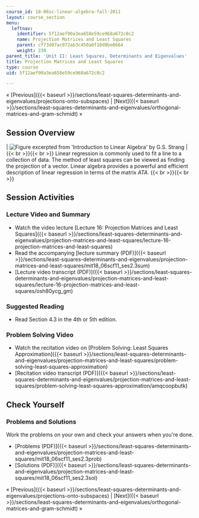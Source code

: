 ```yaml
---
course_id: 18-06sc-linear-algebra-fall-2011
layout: course_section
menu:
  leftnav:
    identifier: 5f12aef90a3ea658e59ce968a672c0c2
    name: Projection Matrices and Least Squares
    parent: cf73d07ac972ab3c450a0f10d0be0664
    weight: 230
parent_title: 'Unit II: Least Squares, Determinants and Eigenvalues'
title: Projection Matrices and Least Squares
type: course
uid: 5f12aef90a3ea658e59ce968a672c0c2

---
```


« [Previous]({{< baseurl >}}/sections/least-squares-determinants-and-eigenvalues/projections-onto-subspaces) | [Next]({{< baseurl >}}/sections/least-squares-determinants-and-eigenvalues/orthogonal-matrices-and-gram-schmidt) »

Session Overview
----------------

| ![Figure excerpted from 'Introduction to Linear Algebra' by G.S. Strang](/coursemedia/18-06sc-linear-algebra-fall-2011/d187d604f915b33c101c76548610ff90_2_3.jpg) |  {{< br >}}{{< br >}} Linear regression is commonly used to fit a line to a collection of data. The method of least squares can be viewed as finding the projection of a vector. Linear algebra provides a powerful and efficient description of linear regression in terms of the matrix _ATA_. {{< br >}}{{< br >}}  

Session Activities
------------------

### Lecture Video and Summary

*   Watch the video lecture [Lecture 16: Projection Matrices and Least Squares]({{< baseurl >}}/sections/least-squares-determinants-and-eigenvalues/projection-matrices-and-least-squares/lecture-16-projection-matrices-and-least-squares)
*   Read the accompanying [lecture summary (PDF)]({{< baseurl >}}/sections/least-squares-determinants-and-eigenvalues/projection-matrices-and-least-squares/mit18_06scf11_ses2.3sum)
*   [Lecture video transcript (PDF)]({{< baseurl >}}/sections/least-squares-determinants-and-eigenvalues/projection-matrices-and-least-squares/lecture-16-projection-matrices-and-least-squares/osh80ycg_gm)

### Suggested Reading

*   Read Section 4.3 in the 4th or 5th edition.

### Problem Solving Video

*   Watch the recitation video on [Problem Solving: Least Squares Approximation]({{< baseurl >}}/sections/least-squares-determinants-and-eigenvalues/projection-matrices-and-least-squares/problem-solving-least-squares-approximation)
*   [Recitation video transcript (PDF)]({{< baseurl >}}/sections/least-squares-determinants-and-eigenvalues/projection-matrices-and-least-squares/problem-solving-least-squares-approximation/amqcoopbutk)

Check Yourself
--------------

### Problems and Solutions

Work the problems on your own and check your answers when you're done.

*   [Problems (PDF)]({{< baseurl >}}/sections/least-squares-determinants-and-eigenvalues/projection-matrices-and-least-squares/mit18_06scf11_ses2.3prob)
*   [Solutions (PDF)]({{< baseurl >}}/sections/least-squares-determinants-and-eigenvalues/projection-matrices-and-least-squares/mit18_06scf11_ses2.3sol)

« [Previous]({{< baseurl >}}/sections/least-squares-determinants-and-eigenvalues/projections-onto-subspaces) | [Next]({{< baseurl >}}/sections/least-squares-determinants-and-eigenvalues/orthogonal-matrices-and-gram-schmidt) »